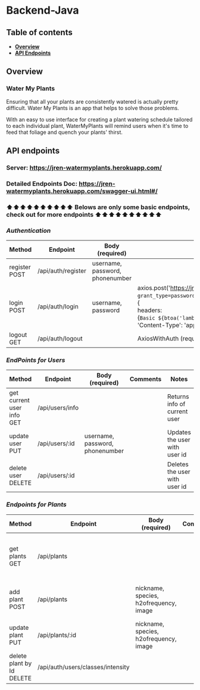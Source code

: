 # Backend-Java

## Table of contents

- **[Overview](#overview)**<br>
- **[API Endpoints](#api-endpoints)**<br>

## <a name="overview"></a>Overview
### Water My Plants
Ensuring that all your plants are consistently watered is actually pretty difficult. Water My Plants is an app that helps to solve those problems. 

With an easy to use interface for creating a plant watering schedule tailored to each individual plant, WaterMyPlants will remind users when it's time to feed that foliage and quench your plants' thirst.

## <a name="api-endpoints"></a>API endpoints

### Server: https://jren-watermyplants.herokuapp.com/

### Detailed Endpoints Doc: https://jren-watermyplants.herokuapp.com/swagger-ui.html#/
### ⬆⬆⬆⬆⬆⬆⬆⬆⬆⬆   Belows are only some basic endpoints, check out for more endpoints   ⬆⬆⬆⬆⬆⬆⬆⬆⬆⬆

### **_Authentication_**

| Method        | Endpoint           | Body (required)                       | Comments        | Notes                                             |
| ------------- | ------------------ | ------------------------------------- | --------------- | ------------------------------------------------- |
| register POST | /api/auth/register |  username, password, phonenumber      |             | Creates a new user in the database.        |
| login POST    | /api/auth/login    |  username, password                   | axios.post('https://jren-watermyplants.herokuapp.com/api/auth/login', <br>`grant_type=password&username=${form.username}&password=${form.password}`, {<br>headers: <br>{`Basic ${btoa('lambda-client:lambda-secret')}`,<br>'Content-Type': 'application/x-www-form-urlencoded}| Returns a access token. (res.data.access_token) |
| logout GET | /api/auth/logout |       | AxiosWithAuth (required)            | Revokes the token of current user       |

### **_EndPoints for Users_**

| Method                        | Endpoint                         | Body (required)                        | Comments                           |Notes                            |
| ----------------------------- | -------------------------------- | -------------------------------------- | ---------------------------------- | --------------------------------|
| get current user info GET     | /api/users/info                  |                                        |                                    | Returns info of current user    |
| update user PUT               | /api/users/:id                   | username, password, phonenumber        |                                    | Updates the user with user id   |
| delete user DELETE            | /api/users/:id                   |                                        |                                    | Deletes the user with user id    |

### **_Endpoints for Plants_**

| Method                        | Endpoint                           | Body (required)                              | Comments        | Notes                      |
| ----------------------------- | ---------------------------------- | -------------------------------------------- | --------------- | -------------------------  |
| get plants  GET               | /api/plants                        |                                              |                 | Fetches all plants of current user |
| add plant POST                | /api/plants                        | nickname, species, h2ofrequency, image       |                 | add plant to current user's plants  |
| update plant PUT              | /api/plants/:id                    | nickname, species, h2ofrequency, image       |                 | Update plant with plant id    |
| delete plant by Id DELETE     | /api/auth/users/classes/intensity  |                                              |                 | Delete Plant by Id |
